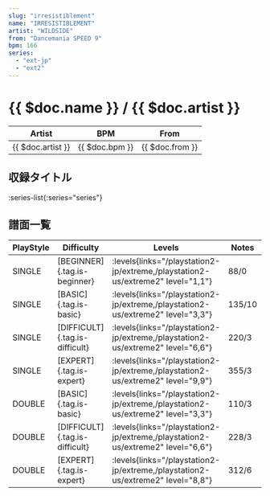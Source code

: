```yaml
---
slug: "irresistiblement"
name: "IRRESISTIBLEMENT"
artist: "WILDSIDE"
from: "Dancemania SPEED 9"
bpm: 166
series:
  - "ext-jp"
  - "ext2"
---
```


# {{ $doc.name }} / {{ $doc.artist }}

|Artist|BPM|From|
|------|---|----|
|{{ $doc.artist }}|{{ $doc.bpm }}|{{ $doc.from }}|

## 収録タイトル

:series-list{:series="series"}

## 譜面一覧

|PlayStyle|Difficulty|Levels|Notes|Movie|
|---------|----------|------|-----|-----|
|SINGLE|[BEGINNER]{.tag.is-beginner}| :levels{links="/playstation2-jp/extreme,/playstation2-us/extreme2" level="1,1"}|88/0||
|SINGLE|[BASIC]{.tag.is-basic}| :levels{links="/playstation2-jp/extreme,/playstation2-us/extreme2" level="3,3"}|135/10||
|SINGLE|[DIFFICULT]{.tag.is-difficult}| :levels{links="/playstation2-jp/extreme,/playstation2-us/extreme2" level="6,6"}|220/3||
|SINGLE|[EXPERT]{.tag.is-expert}| :levels{links="/playstation2-jp/extreme,/playstation2-us/extreme2" level="9,9"}|355/3||
|DOUBLE|[BASIC]{.tag.is-basic}| :levels{links="/playstation2-jp/extreme,/playstation2-us/extreme2" level="3,3"}|110/3||
|DOUBLE|[DIFFICULT]{.tag.is-difficult}| :levels{links="/playstation2-jp/extreme,/playstation2-us/extreme2" level="6,6"}|228/3||
|DOUBLE|[EXPERT]{.tag.is-expert}| :levels{links="/playstation2-jp/extreme,/playstation2-us/extreme2" level="8,8"}|312/6||
